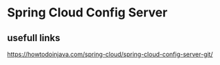 # Spring Cloud Config Server

## usefull links

https://howtodoinjava.com/spring-cloud/spring-cloud-config-server-git/

